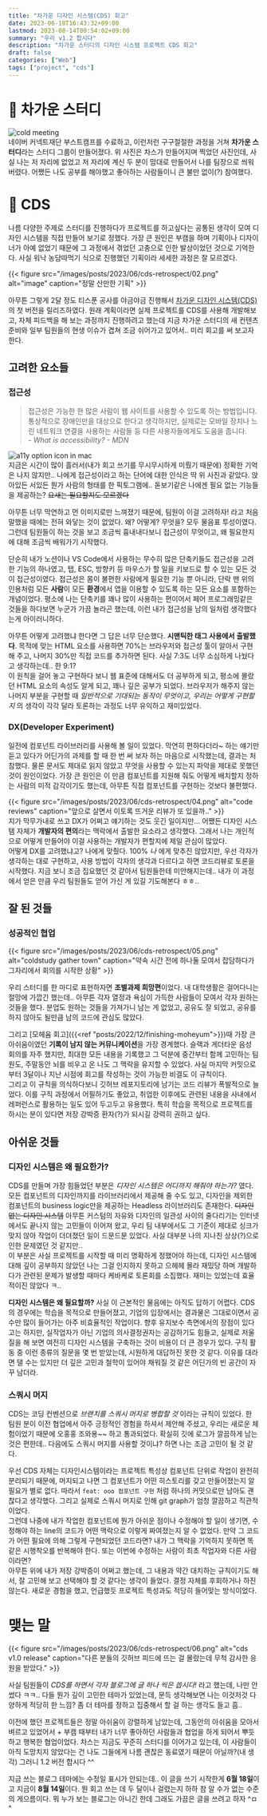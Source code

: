 ```yaml
---
title: "차가운 디자인 시스템(CDS) 회고"
date: 2023-06-18T16:43:32+09:00
lastmod: 2023-08-14T00:54:02+09:00
summary: "우리 v1.2 합시다"
description: "차가운 스터디의 디자인 시스템 프로젝트 CDS 회고"
draft: false
categories: ["Web"]
tags: ["project", "cds"]
---
```


# 🥶 차가운 스터디

![cold meeting](/images/posts/2023/06/cds-retrospect/01.png#block)  
네이버 커넥트재단 부스트캠프를 수료하고, 이런저런 구구절절한 과정을 거쳐 **차가운 스터디**라는 스터디 그룹이 만들어졌다. 위 사진은 차스가 만들어지며 찍었던 사진인데, 사실 나는 저 자리에 없었고 저 자리에 계신 두 분이 맘대로 만들어서 나를 팀장으로 씌워버렸다. 어쨌든 나도 공부를 해야했고 좋아하는 사람들이니 큰 불만 없이(?) 참여했다.

# 🧊 CDS

나름 다양한 주제로 스터디를 진행하다가 프로젝트를 하고싶다는 공통된 생각이 모여 디자인 시스템을 직접 만들어 보기로 정했다. 가장 큰 원인은 부캠을 하며 기획이나 디자이너가 아예 없었기 때문에 그 과정에서 겪었던 고충으로 인한 발상이었던 것으로 기억한다. 사실 워낙 농담따먹기 식으로 진행했던 기획이라 세세한 과정은 잘 모르겠다.

{{< figure src="/images/posts/2023/06/cds-retrospect/02.png" alt="image" caption="정말 산만한 기획" >}}

아무튼 그렇게 2달 정도 티스푼 공사를 야금야금 진행해서 [차가운 디자인 시스템(CDS)](https://github.com/c-h-w-h/cds)의 첫 버전을 릴리즈하였다. 원래 계획이라면 실제 프로젝트를 CDS를 사용해 개발해보고, 자체 피드백을 해 보는 과정까지 진행하려고 했는데 지금 차가운 스터디의 새 컨텐츠 준비와 일부 팀원들의 현생 이슈가 겹쳐 조금 쉬어가고 있어서.. 미리 회고를 써 보고자 한다.

## 고려한 요소들

### 접근성

> 접근성은 가능한 한 많은 사람이 웹 사이트를 사용할 수 있도록 하는 방법입니다. 통상적으로 장애인만을 대상으로 한다고 생각하지만, 실제로는 모바일 장치나 느린 네트워크 연결을 사용하는 사람들 등 다른 사용자들에게도 도움을 줍니다.  
> _- What is accessibility? - MDN_

![a11y option icon in mac](/images/posts/2023/06/cds-retrospect/03.png#block)  
지금은 시간이 많이 흘러서(내가 회고 쓰기를 무시무시하게 미뤘기 때문에) 정확한 기억은 나지 않지만.. 나에게 접근성이라고 하는 단어에 대한 인식은 딱 위 사진과 같았다. 앉아있든 서있든 뭔가 사람의 형태를 한 픽토그램에.. 돋보기같은 나에겐 필요 없는 기능들을 제공하는? ~~요새는 필요할지도 모르겠다~~

아무튼 너무 막연하고 먼 이미지로만 느껴졌기 때문에, 팀원이 이걸 고려하자! 라고 처음 말했을 때에는 전혀 와닿는 것이 없었다. 왜? 어떻게? 무엇을? 모두 물음표 투성이였다. 그런데 팀원들이 하는 것을 보고 조금씩 흉내내다보니 접근성이 무엇이고, 왜 필요한지에 대해 조금씩 배워가기 시작했다.

단순히 내가 노션이나 VS Code에서 사용하는 무수히 많은 단축키들도 접근성을 고려한 기능의 하나였고, 탭, ESC, 방향키 등 마우스가 할 일을 키보드로 할 수 있는 모든 것이 접근성이였다. 접근성은 몸이 불편한 사람에게 필요한 기능 뿐 아니라, 단락 맨 위의 인용처럼 모든 **사람**이 모든 **환경**에서 앱을 이용할 수 있도록 하는 모든 요소를 포함하는 개념이었다. 평소에 나는 단축키를 꽤나 많이 사용하는 편이어서 페어 프로그래밍같은 것들을 하다보면 누군가 가끔 놀라곤 했는데, 이런 내가 접근성을 남의 일처럼 생각했다는게 아이러니하다.

아무튼 어떻게 고려했냐 한다면 그 답은 너무 단순했다. **시맨틱한 태그 사용에서 출발했다**. 목적에 맞는 HTML 요소를 사용하면 70%는 브라우저와 접근성 툴이 알아서 구현해 주고, 나머지 30%만 직접 코드를 추가하면 된다. 사실 7:3도 너무 소심하게 나눴다고 생각하는데.. 한 9:1?  
이 원칙을 걸어 놓고 구현하다 보니 웹 표준에 대해서도 더 공부하게 되고, 평소에 몰랐던 HTML 요소의 속성도 알게 되고, 꽤나 깊은 공부가 되었다. 브라우저가 해주지 않는 나머지 부분을 구현할 때 _일반적으로 기대되는 동작이 무엇이고, 우리는 어떻게 구현할지_ 의 생각이 각각 달라 토론하는 과정도 너무 유익하고 재미있었다.

### DX(Developer Experiment)

일전에 컴포넌트 라이브러리를 사용해 볼 일이 있었다. 막연히 편하다더라~ 하는 얘기만 듣고 있다가 어딘가의 과제를 할 때 한 번 써 보자 하는 마음으로 시작했는데, 결과는 처참했다. 물론 문서도 제대로 읽지 않았고 무엇을 사용할 수 있는지 파악을 제대로 못했던 것이 원인이었다. 가장 큰 원인은 이 만큼 컴포넌트를 지원해 줘도 어떻게 배치할지 정하는 사람의 미적 감각이기도 했는데, 아무튼 직접 컴포넌트를 구현하는 것보다 불편했다.

{{< figure src="/images/posts/2023/06/cds-retrospect/04.png" alt="code reviews" caption="앞으로 살면서 이토록 뜨거운 리뷰가 또 있을까.." >}}  
지가 막무가내로 쓰고 DX가 어쩌고 얘기하는 것도 웃긴 일이지만... 어쨌든 디자인 시스템 자체가 **개발자의 편의**라는 맥락에서 출발한 요소라고 생각했다. 그래서 나는 개인적으로 어떻게 만들어야 이걸 사용하는 개발자가 편할지에 제일 관심이 많았다.  
어떻게 DX를 고려했냐고? 나에게 맞췄다. 100% _나_ 에게 맞추진 않았지만, 우선 각자가 생각하는 대로 구현하고, 사용 방법이 각자의 생각과 다르다고 하면 코드리뷰로 토론을 시작했다. 지금 보니 조금 집요했던 것 같아서 팀원들한테 미안해지는데.. 내가 이 과정에서 얻은 만큼 우리 팀원들도 얻어 가신 게 있길 기도해본다 ㅎㅎ..

## 잘 된 것들

### 성공적인 협업

{{< figure src="/images/posts/2023/06/cds-retrospect/05.png" alt="coldstudy gather town" caption="약속 시간 전에 하나둘 모여서 잡담하다가 그자리에서 회의를 시작한 상황" >}}

우리 스터디를 한 마디로 표현하자면 **조별과제 희망편**이었다. 내 대학생활은 걸어다니는 절망에 가깝긴 했는데.. 아무튼 각자 열정과 욕심이 가득한 사람들이 모여서 각자 원하는 것들을 했다. 분업도 원하는 것들을 가져가니 남는 게 없었고, 공유도 잘 되었고, 공유를 하지 않아도 될만큼 남의 코드에 관심도 많았다.

그리고 [모헤윰 회고]({{<ref "posts/2022/12/finishing-moheyum">}})때 가장 큰 아쉬움이였던 **기록이 남지 않는 커뮤니케이션**을 가장 경계했다. 슬랙과 게더타운 음성 회의를 자주 했지만, 최대한 모든 내용을 기록했고 그 덕분에 중간부터 함께 고민하는 팀원도, 주말동안 뇌를 비우고 온 나도 그 맥락을 유지할 수 있었다. 사실
마지막 커밋으로부터 3달이나 지난 시점에 회고를 작성하는 것이 가능한 비결도 이 규칙이다.  
그리고 이 규칙을 의식하다보니 깃허브 레포지토리에 남기는 코드 리뷰가 폭발적으로 늘었다. 이를 구직 과정에서 어필하기도 좋았고, 취업한 이후에도 관련된 내용을 사내에서 레퍼런스로 활용하는 일도 있어 두고두고 유용했다. 특히 학습을 목적으로 프로젝트를 하시는 분이 있다면 저장 강박증 환자(?)가 되시길 강력히 권하고 싶다.

## 아쉬운 것들

### 디자인 시스템은 왜 필요한가?

CDS를 만들며 가장 힘들었던 부분은 _디자인 시스템은 어디까지 해줘야 하는가?_ 였다. 모든 컴포넌트의 디자인까지를 라이브러리에서 제공해 줄 수도 있고, 디자인을 제외한 컴포넌트의 business logic만을 제공하는 Headless 라이브러리도 존재한다. ~~디자인 없는 디자인 시스템~~ 아무튼 커스텀의 자유와 디자인의 일관성 사이의 줄다리기는 인터넷에서도 끝나지 않는 고민들이 이어져 왔고, 우리 팀 내부에서도 그 기준이 제대로 싱크가 맞지 않아 작업이 더뎌졌던 일이 드문드문 있었다. 사실 대부분 나의 지나친 상상(?)으로 인한 문제였던 것 같지만..  
이 부분은 사실 프로젝트를 시작할 때 미리 명확하게 정했어야 하는데, 디자인 시스템에 대해 깊이 공부하지 않았던 나는 그걸 인지하지 못하고 으헤헤 몰라 재밌당 하며 개발하다가 관련된 문제가 발생할 때마다 케바케로 토론회를 소집했다. 재미는 있었는데 효율적이진 않았다 ㅋ..

**디자인 시스템은 왜 필요할까?** 사실 이 근본적인 물음에는 아직도 답하기 어렵다. CDS의 경우에는 학습을 목적으로 만들어졌고, 기업의 입장에서는 결과물은 그대로이면서 공수만 많이 들어가는 아주 비효율적인 작업이다. 향후 유지보수 측면에서의 장점이 있다고는 하지만, 실작업자가 아닌 기업의 의사결정권자는 공감하기도 힘들고, 실제로 저울질을 해 보면 여전히 디자인 시스템을 구축하는 것이 비용이 더 큰 경우가 있다. 구직 활동 중 이런 종류의 질문을 몇 번 받았는데, 시원하게 대답하진 못한 것 같다. 이유를 대라면 댈 수는 있지만 더 깊은 고민과 철학이 있어야 채워질 것 같은 어딘가의 빈 공간이 자꾸 남더라.

### 스쿼시 머지

CDS는 코딩 컨벤션으로 _브랜치를 스쿼시 머지로 병합할 것_ 이라는 규칙이 있었다. 한 팀원 분이 이전 협업에서 아주 긍정적인 경험을 하셔서 제안해 주셨고, 우리는 새로운 체험이었기 때문에 오홍홍 조와용~~ 하고 통과되었다. 확실히 깃에 로그가 깔끔하게 남는 것은 편한데.. 다음에도 스쿼시 머지를 사용할 것이냐? 하면 나는 조금 고민이 될 것 같다.

우선 CDS 자체는 디자인시스템이라는 프로젝트 특성상 컴포넌트 단위로 작업이 완전히 분리되기 때문에, 머지되고 나면 그 컴포넌트가 어떤 히스토리를 갖고 만들어졌는지 알 필요가 별로 없다. 따라서 `feat: ooo 컴포넌트 구현` 처럼 하나의 커밋으로만 남아도 괜찮다고 생각했다. 그리고 실제로 스쿼시 머지로 인해 git graph가 엄청 깔끔하고 직관적이었다.  
그런데 나중에 내가 작업한 컴포넌트에 뭔가 아쉬운 점이나 수정해야 할 일이 생기면, 수정해야 하는 line의 코드가 어떤 맥락으로 이렇게 짜여졌는지 알 수 없었다. 만약 그 코드가 어떤 필요에 의해 그렇게 구현되었던 코드라면? 내가 그 맥락을 기억하지 못하면 똑같은 시행착오를 반복해야 한다. 또는 이번에 수정하는 사람이 최초 작업자와 다른 사람이라면?  
아무튼 위에 내가 저장 강박증이 어쩌고 했는데, 그 내용과 약간 대치하는 규칙이기도 해서, 잘 고민해 보고 선택해야 할 것 같다는 생각이 들었다. 결정 자체를 후회하거나 하진 않는다. 새로운 경험을 했고, 언급했듯 프로젝트 특성과도 적당히 들어맞는 방식이었다.

# 맺는 말

{{< figure src="/images/posts/2023/06/cds-retrospect/06.png" alt="cds v1.0 release" caption="다른 분들의 깃허브 피드에 뜨는 걸 몰랐는데 무척 감사한 응원을 받았다." >}}

사실 팀원들이 _CDS를 하면서 각자 블로그에 글 하나 씩은 씁시다!_ 라고 했는데, 나만 안 썼다 ㅋㅋ.. 다들 뭔가 깊이 고민한 테마가 있었는데, 문득 생각해보면 나는 이것저것 다양하게 적당히 한 느낌? 좀 더 테마를 정하고 집중해서 할 걸 하는 생각도 들고 흠..

이전에 했던 프로젝트들은 정말 아쉬움이 강렬하게 남았는데, 그동안의 아쉬움을 모아서 벼르고 있었어서 + 부캠 때부터 내가 너무 좋아하던 사람들과 협업을 하게 되어서 뿌듯하고 행복한 협업이었다. 차스는 지금도 꾸준히 스터디를 이어가고 있는데, 이 사람들이 아직 도망치지 않았다는 건 나도 그들에게 나름 괜찮은 동료였기 때문이 아닐까?(내 생각) 그러니 1.2 버전 합시다 ^^

지금 쓰는 블로그 테마에는 수정일 표시가 안되는데.. 이 글을 쓰기 시작한게 **6월 18일**이고 지금이 **8월 14일**이다. 뭔 회고 쓰는 데 두 달이나 걸렸는지 하하 참 알 수가 없는 수준의 게으름이다. 뭐 누가 보는 블로그는 아니긴 한데 그래도 가끔은 글을 쓰려고 하자 ^ㅁ^
